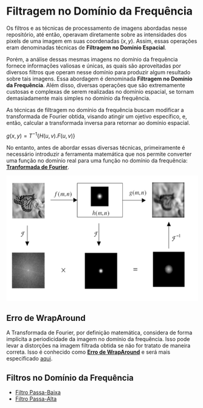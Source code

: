 # Filtragem no Domínio da Frequência

Os filtros e as técnicas de processamento de imagens abordadas nesse repositório, até então, operavam diretamente sobre as intensidades dos pixels de uma imagem em suas coordenadas $(x, y)$. Assim, essas operações eram denominadas técnicas de **Filtragem no Domínio Espacial**.

Porém, a análise dessas mesmas imagens no domínio da frequência fornece informações valiosas e únicas, as quais são aproveitadas por diversos filtros que operam nesse domínio para produzir algum resultado sobre tais imagens. Essa abordagem é denominada **Filtragem no Domínio da Frequência**. Além disso, diversas operações que são extremamente custosas e complexas de serem realizadas no domínio espacial, se tornam demasiadamente mais simples no domínio da frequência.

As técnicas de filtragem no domínio da frequência buscam modificar a transformada de Fourier obtida, visando atingir um ojetivo específico, e, então, calcular a transformada inversa para retornar ao domínio espacial.

$g(x, y) = T^{-1}\{H(u, v) . F(u, v)\}$

No entanto, antes de abordar essas diversas técnicas, primeiramente é necessário introduzir a ferramenta matemática que nos permite converter uma função no domínio real para uma função no domínio da frequência: [**Tranformada de Fourier**](fourier).

<p align="center">
    <img src="./readmeImg/Fourier_Filtering.png" width="560px" height="330px">
</p>

## Erro de WrapAround

A Transformada de Fourier, por definição matemática, considera de forma implícita a periodicidade da imagem no domínio da frequência. Isso pode levar a distorções na imagem filtrada obtida se não for tratato de maneira correta. Isso é conhecido como [**Erro de WrapAround**](wraparound) e será mais especificado [aqui](wraparound).

## Filtros no Domínio da Frequência

* [Filtro Passa-Baixa](filtroPassaBaixa)
* [Filtro Passa-Alta](filtroPassaAlta)
